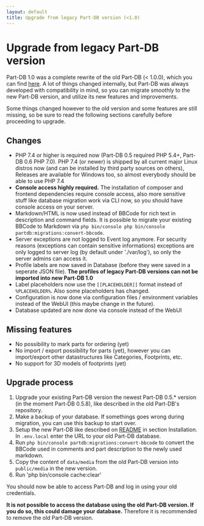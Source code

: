 ```yaml
---
layout: default
title: Upgrade from legacy Part-DB version (<1.0)
---
```


# Upgrade from legacy Part-DB version

Part-DB 1.0 was a complete rewrite of the old Part-DB (< 1.0.0), which you can find [here](https://github.com/Part-DB/Part-DB). A lot of things changed internally, but Part-DB was always developed with compatibility in mind, so you can migrate smoothly to the new Part-DB version, and utilize its new features and improvements.

Some things changed however to the old version and some features are still missing, so be sure to read the following sections carefully before proceeding to upgrade.

## Changes
* PHP 7.4 or higher is required now (Part-DB 0.5 required PHP 5.4+, Part-DB 0.6 PHP 7.0). 
  PHP 7.4 (or newer) is shipped by all current major Linux distros now (and can be installed by third party sources on others),
  Releases are available for Windows too, so almost everybody should be able to use PHP 7.4
* **Console access highly required.** The installation of composer and frontend dependencies require console access, also more sensitive stuff like database migration work via CLI now, so you should have console access on your server.
* Markdown/HTML is now used instead of BBCode for rich text in description and command fields.
 It is possible to migrate your existing BBCode to Markdown via `php bin/console php bin/console partdb:migrations:convert-bbcode`.
* Server exceptions are not logged to Event log anymore. For security reasons (exceptions can contain sensitive informations)
 exceptions are only logged to server log (by default under './var/log'), so only the server admins can access it.
* Profile labels are now saved in Database (before they were saved in a seperate JSON file). **The profiles of legacy Part-DB versions can not be imported into new Part-DB 1.0**
* Label placeholders now use the `[[PLACEHOLDER]]` format instead of `%PLACEHOLDER%`. Also some placeholders has changed.
* Configuration is now done via configuration files / environment variables instead of the WebUI (this maybe change in the future).
* Database updated are now done via console instead of the WebUI

## Missing features
* No possibility to mark parts for ordering (yet)
* No import / export possibility for parts (yet), however you can import/export other datastructures like Categories, Footprints, etc.
* No support for 3D models of footprints (yet)


## Upgrade process
 1. Upgrade your existing Part-DB version the newest Part-DB 0.5.* version (in the moment Part-DB 0.5.8), like 
 described in the old Part-DB's repository.
 2. Make a backup of your database. If somethings goes wrong during migration, you can use this backup to start over.
 3. Setup the new Part-DB like described on [README](README.md) in section Installation. In `.env.local` enter the URL
 to your old Part-DB database.
 4. Run `php bin/console partdb:migrations:convert-bbcode` to convert the BBCode used in comments and part description to the newly used markdown.
 5. Copy the content of `data/media` from the old Part-DB version into `public/media` in the new version.
 6. Run 'php bin/console cache:clear'

You should now be able to access Part-DB and log in using your old credentials. 

**It is not possible to access the database using the old Part-DB version. 
If you do so, this could damage your database.** Therefore it is recommended to remove the old Part-DB version.
